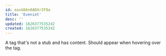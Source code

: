 ```yaml
---
id: eavG66n0ADXrIFOa
title: 'Eveniet'
desc: ''
updated: 1626377535242
created: 1626377535242
---
```


A tag that's not a stub and has content. Should appear when hovering over the tag.